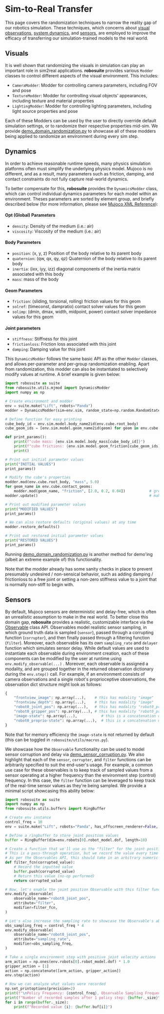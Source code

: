 # Sim-to-Real Transfer
This page covers the randomization techniques to narrow the reality gap of our robotics simulation. These techniques, which concerns about [visual observations](#visuals), [system dynamics](#dynamics), and [sensors](#sensors), are employed to improve the efficacy of transferring our simulation-trained models to the real world.


## Visuals

It is well shown that randomizing the visuals in simulation can play an important role in sim2real applications. **robosuite** provides various `Modder` classes to control different aspects of the visual environment. This includes:

- `CameraModder`: Modder for controlling camera parameters, including FOV and pose
- `TextureModder`: Modder for controlling visual objects' appearances, including texture and material properties
- `LightingModder`: Modder for controlling lighting parameters, including light source properties and pose

Each of these Modders can be used by the user to directly override default simulation settings, or to randomize their respective properties mid-sim. We provide [demo_domain_randomization.py](../demos.html#domain-randomization) to showcase all of these modders being applied to randomize an environment during every sim step.


## Dynamics

In order to achieve reasonable runtime speeds, many physics simulation platforms often must simplify the underlying physics model. Mujoco is no different, and as a result, many parameters such as friction, damping, and contact constraints do not fully capture real-world dynamics.

To better compensate for this, **robosuite** provides the `DynamicsModder` class, which can control individual dynamics parameters for each model within an environment. Theses parameters are sorted by element group, and briefly described below (for more information, please see [Mujoco XML Reference](http://www.mujoco.org/book/XMLreference.html)):
 
#### Opt (Global) Parameters
- `density`: Density of the medium (i.e.: air)
- `viscosity`: Viscosity of the medium (i.e.: air)

#### Body Parameters
- `position`: (x, y, z) Position of the body relative to its parent body
- `quaternion`: (qw, qx, qy, qz) Quaternion of the body relative to its parent body
- `inertia`: (ixx, iyy, izz) diagonal components of the inertia matrix associated with this body
- `mass`: mass of the body

#### Geom Parameters
- `friction`: (sliding, torsional, rolling) friction values for this geom
- `solref`: (timeconst, dampratio) contact solver values for this geom
- `solimp`: (dmin, dmax, width, midpoint, power) contact solver impedance values for this geom

#### Joint parameters
- `stiffness`: Stiffness for this joint
- `frictionloss`: Friction loss associated with this joint
- `damping`: Damping value for this joint

This `DynamicsModder` follows the same basic API as the other `Modder` classes, and allows per-parameter and per-group randomization enabling. Apart from randomization, this modder can also be instantiated to selectively modify values at runtime. A brief example is given below:

```python
import robosuite as suite
from robosuite.utils.mjmod import DynamicsModder
import numpy as np

# Create environment and modder
env = suite.make("Lift", robots="Panda")
modder = DynamicsModder(sim=env.sim, random_state=np.random.RandomState(5))

# Define function for easy printing
cube_body_id = env.sim.model.body_name2id(env.cube.root_body)
cube_geom_ids = [env.sim.model.geom_name2id(geom) for geom in env.cube.contact_geoms]

def print_params():
    print(f"cube mass: {env.sim.model.body_mass[cube_body_id]}")
    print(f"cube frictions: {env.sim.model.geom_friction[cube_geom_ids]}")
    print()

# Print out initial parameter values
print("INITIAL VALUES")
print_params()

# Modify the cube's properties
modder.mod(env.cube.root_body, "mass", 5.0)                                # make the cube really heavy
for geom_name in env.cube.contact_geoms:
    modder.mod(geom_name, "friction", [2.0, 0.2, 0.04])           # greatly increase the friction
modder.update()                                                   # make sure the changes propagate in sim

# Print out modified parameter values
print("MODIFIED VALUES")
print_params()

# We can also restore defaults (original values) at any time
modder.restore_defaults()

# Print out restored initial parameter values
print("RESTORED VALUES")
print_params()
```

Running [demo_domain_randomization.py](../demos.html#domain-randomization) is another method for demo'ing (albeit an extreme example of) this functionality.

Note that the modder already has some sanity checks in place to prevent presumably undesired / non-sensical behavior, such as adding damping / frictionloss to a free joint or setting a non-zero stiffness value to a joint that is normally non-stiff to begin with.


## Sensors

By default, Mujoco sensors are deterministic and delay-free, which is often an unrealistic assumption to make in the real world. To better close this domain gap, **robosuite** provides a realistic, customizable interface via the [Observable](../source/robosuite.utils.html#module-robosuite.utils.observables) class API. Observables model realistic sensor sampling, in which ground truth data is sampled (`sensor`), passed through a corrupting function (`corrupter`), and then finally passed through a filtering function (`filter`). Moreover, each observable has its own `sampling_rate` and `delayer` function which simulates sensor delay. While default values are used to instantiate each observable during environment creation, each of these components can be modified by the user at runtime using `env.modify_observable(...)` . Moreover, each observable is assigned a modality, and are grouped together in the returned observation dictionary during the `env.step()` call. For example, if an environment consists of camera observations and a single robot's proprioceptive observations, the observation dict structure might look as follows:

```python
{
    "frontview_image": np.array(...),    # this has modality "image"
    "frontview_depth": np.array(...),    # this has modality "image"
    "robot0_joint_pos": np.array(...),   # this has modality "robot0_proprio"
    "robot0_gripper_pos": np.array(...), # this has modality "robot0_proprio"
    "image-state": np.array(...),           # this is a concatenation of all image observations
    "robot0_proprio-state": np.array(...),  # this is a concatenation of all robot0_proprio observations
}
```

Note that for memory efficiency the `image-state` is not returned by default (this can be toggled in `robosuite/utils/macros.py`).

We showcase how the `Observable` functionality can be used to model sensor corruption and delay via [demo_sensor_corruption.py](../demos.html#sensor-realism). We also highlight that each of the `sensor`, `corrupter`, and `filter` functions can be arbitrarily specified to suit the end-user's usage. For example, a common use case for these observables is to keep track of sampled values from a sensor operating at a higher frequency than the environment step (control) frequency. In this case, the `filter` function can be leveraged to keep track of the real-time sensor values as they're being sampled. We provide a minimal script showcasing this ability below:

```python
import robosuite as suite
import numpy as np
from robosuite.utils.buffers import RingBuffer

# Create env instance
control_freq = 10
env = suite.make("Lift", robots="Panda", has_offscreen_renderer=False, use_camera_obs=False, control_freq=control_freq)

# Define a ringbuffer to store joint position values
buffer = RingBuffer(dim=env.robots[0].robot_model.dof, length=10)

# Create a function that we'll use as the "filter" for the joint position Observable
# This is a pass-through operation, but we record the value every time it gets called
# As per the Observables API, this should take in an arbitrary numeric and return the same type / shape
def filter_fcn(corrupted_value):
    # Record the inputted value
    buffer.push(corrupted_value)
    # Return this value (no-op performed)
    return corrupted_value

# Now, let's enable the joint position Observable with this filter function
env.modify_observable(
    observable_name="robot0_joint_pos",
    attribute="filter",
    modifier=filter_fcn,
)

# Let's also increase the sampling rate to showcase the Observable's ability to update multiple times per env step
obs_sampling_freq = control_freq * 4
env.modify_observable(
    observable_name="robot0_joint_pos",
    attribute="sampling_rate",
    modifier=obs_sampling_freq,
)

# Take a single environment step with positive joint velocity actions
arm_action = np.ones(env.robots[0].robot_model.dof) * 1.0
gripper_action = [1]
action = np.concatenate([arm_action, gripper_action])
env.step(action)

# Now we can analyze what values were recorded
np.set_printoptions(precision=2)
print(f"\nPolicy Frequency: {control_freq}, Observable Sampling Frequency: {obs_sampling_freq}")
print(f"Number of recorded samples after 1 policy step: {buffer._size}\n")
for i in range(buffer._size):
    print(f"Recorded value {i}: {buffer.buf[i]}")
```